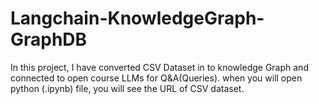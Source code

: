# Langchain-KnowledgeGraph-GraphDB
In this project, I have converted CSV Dataset in to knowledge Graph  and connected to open course LLMs for Q&A(Queries). 
when you will open python (.ipynb) file, you will see the URL of CSV dataset. 
